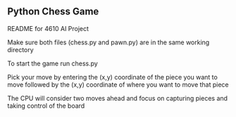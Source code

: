 ## Python Chess Game
README for 4610 AI Project

Make sure both files (chess.py and pawn.py) are in the same working directory

To start the game run chess.py

Pick your move by entering the (x,y) coordinate of the piece you want to move
followed by the (x,y) coordinate of where you want to move that piece

The CPU will consider two moves ahead and focus on capturing pieces and
taking control of the board
